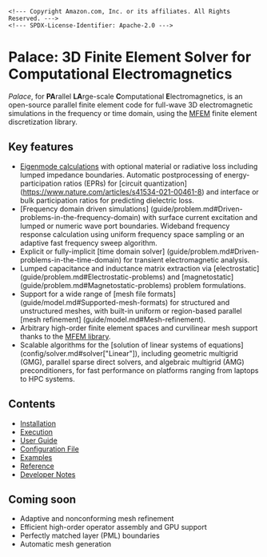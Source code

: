 ```@raw html
<!--- Copyright Amazon.com, Inc. or its affiliates. All Rights Reserved. --->
<!--- SPDX-License-Identifier: Apache-2.0 --->
```

# Palace: 3D Finite Element Solver for Computational Electromagnetics

*Palace*, for **PA**rallel **LA**rge-scale **C**omputational **E**lectromagnetics, is an
open-source parallel finite element code for full-wave 3D electromagnetic simulations in
the frequency or time domain, using the [MFEM](http://mfem.org) finite element
discretization library.

## Key features

  - [Eigenmode calculations](guide/problem.md#Eigenmode-problems) with optional material or
    radiative loss including lumped impedance boundaries. Automatic postprocessing of
    energy-participation ratios (EPRs) for [circuit quantization]
    (https://www.nature.com/articles/s41534-021-00461-8) and interface or bulk
    participation ratios for predicting dielectric loss.
  - [Frequency domain driven simulations]
    (guide/problem.md#Driven-problems-in-the-frequency-domain) with surface current
    excitation and lumped or numeric wave port boundaries. Wideband frequency response
    calculation using uniform frequency space sampling or an adaptive fast frequency sweep
    algorithm.
  - Explicit or fully-implicit [time domain solver]
    (guide/problem.md#Driven-problems-in-the-time-domain) for transient electromagnetic
    analysis.
  - Lumped capacitance and inductance matrix extraction via [electrostatic]
    (guide/problem.md#Electrostatic-problems) and [magnetostatic]
    (guide/problem.md#Magnetostatic-problems) problem formulations.
  - Support for a wide range of [mesh file formats]
    (guide/model.md#Supported-mesh-formats) for structured and unstructured meshes,
    with built-in uniform or region-based parallel [mesh refinement]
    (guide/model.md#Mesh-refinement).
  - Arbitrary high-order finite element spaces and curvilinear mesh support thanks to
    the [MFEM library](https://mfem.org/features/).
  - Scalable algorithms for the [solution of linear systems of equations]
    (config/solver.md#solver["Linear"]), including geometric multigrid (GMG), parallel
    sparse direct solvers, and algebraic multigrid (AMG) preconditioners, for fast
    performance on platforms ranging from laptops to HPC systems.

## Contents

  - [Installation](install.md)
  - [Execution](run.md)
  - [User Guide](guide/guide.md)
  - [Configuration File](config/config.md)
  - [Examples](examples/examples.md)
  - [Reference](reference.md)
  - [Developer Notes](developer.md)

## Coming soon

  - Adaptive and nonconforming mesh refinement
  - Efficient high-order operator assembly and GPU support
  - Perfectly matched layer (PML) boundaries
  - Automatic mesh generation

